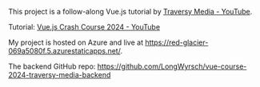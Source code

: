 This project is a follow-along Vue.js tutorial by [Traversy Media - YouTube](https://www.youtube.com/@TraversyMedia).

Tutorial: [Vue.js Crash Course 2024 - YouTube](https://www.youtube.com/watch?v=VeNfHj6MhgA)

My project is hosted on Azure and live at https://red-glacier-069a5080f.5.azurestaticapps.net/.

The backend GitHub repo: https://github.com/LongWyrsch/vue-course-2024-traversy-media-backend